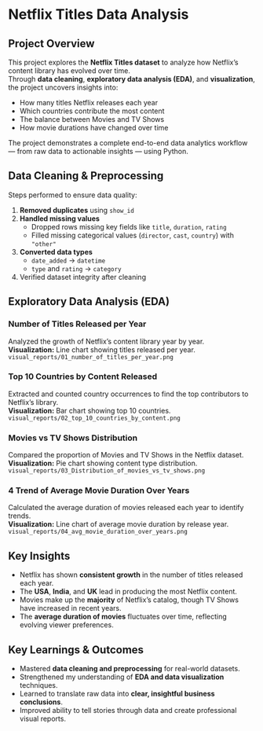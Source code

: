 # Netflix Titles Data Analysis

##  Project Overview
This project explores the **Netflix Titles dataset** to analyze how Netflix’s content library has evolved over time.  
Through **data cleaning**, **exploratory data analysis (EDA)**, and **visualization**, the project uncovers insights into:
- How many titles Netflix releases each year  
- Which countries contribute the most content  
- The balance between Movies and TV Shows  
- How movie durations have changed over time  

The project demonstrates a complete end-to-end data analytics workflow — from raw data to actionable insights — using Python.


##  Data Cleaning & Preprocessing
Steps performed to ensure data quality:
1. **Removed duplicates** using `show_id`
2. **Handled missing values**
   - Dropped rows missing key fields like `title`, `duration`, `rating`
   - Filled missing categorical values (`director`, `cast`, `country`) with `"other"`
3. **Converted data types**
   - `date_added` → `datetime`
   - `type` and `rating` → `category`
4. Verified dataset integrity after cleaning



##  Exploratory Data Analysis (EDA)

###  Number of Titles Released per Year
Analyzed the growth of Netflix’s content library year by year.  
**Visualization:** Line chart showing titles released per year.  
 `visual_reports/01_number_of_titles_per_year.png`



### Top 10 Countries by Content Released
Extracted and counted country occurrences to find the top contributors to Netflix’s library.  
**Visualization:** Bar chart showing top 10 countries.  
 `visual_reports/02_top_10_countries_by_content.png`



### Movies vs TV Shows Distribution
Compared the proportion of Movies and TV Shows in the Netflix dataset.  
**Visualization:** Pie chart showing content type distribution.  
 `visual_reports/03_Distribution_of_movies_vs_tv_shows.png`



### 4 Trend of Average Movie Duration Over Years
Calculated the average duration of movies released each year to identify trends.  
**Visualization:** Line chart of average movie duration by release year.  
 `visual_reports/04_avg_movie_duration_over_years.png`


##  Key Insights
-  Netflix has shown **consistent growth** in the number of titles released each year.  
-  The **USA**, **India**, and **UK** lead in producing the most Netflix content.  
-  Movies make up the **majority** of Netflix’s catalog, though TV Shows have increased in recent years.  
-  The **average duration of movies** fluctuates over time, reflecting evolving viewer preferences.


## Key Learnings & Outcomes
- Mastered **data cleaning and preprocessing** for real-world datasets.  
- Strengthened my understanding of **EDA and data visualization** techniques.  
- Learned to translate raw data into **clear, insightful business conclusions**.  
- Improved ability to tell stories through data and create professional visual reports.  

